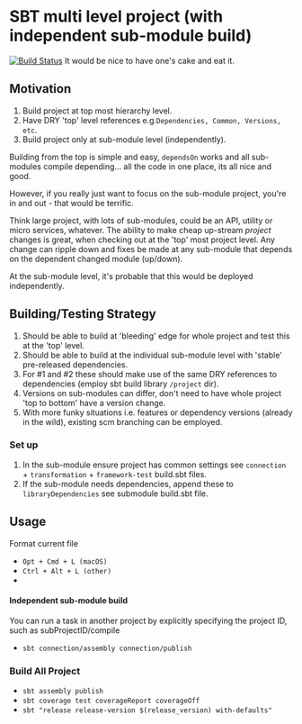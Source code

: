 # SBT multi level project (with independent sub-module build)
[![Build Status](https://dev.azure.com/BizOneDev/Demo/_apis/build/status/BizOneGitHub.velocity-framework-multi-project?branchName=main)](https://dev.azure.com/BizOneDev/Demo/_build/latest?definitionId=55&branchName=main)
It would be nice to have one's cake and eat it.

## Motivation
1. Build project at top most hierarchy level.
2. Have DRY 'top' level references e.g.`Dependencies, Common, Versions, etc`.
3. Build project only at sub-module level (independently).

Building from the top is simple and easy, `dependsOn` works and all sub-modules compile depending... all the code in one place, its all nice and good.

However, if you really just want to focus on the sub-module project, you're in and out - that would be terrific.

Think large project, with lots of sub-modules, could be an API, utility or micro services, whatever.
The ability to make cheap up-stream *project* changes is great, when checking out at the 'top' most project level. Any change can ripple down and fixes be made at any sub-module that depends on the dependent changed module (up/down).

At the sub-module level, it's probable that this would be deployed independently.
 
## Building/Testing Strategy
1. Should be able to build at 'bleeding' edge for whole project and test this at the 'top' level.
2. Should be able to build at the individual sub-module level with 'stable' pre-released dependencies.
3. For #1 and #2 these should make use of the same DRY references to dependencies (employ sbt build library `/project` dir).
4. Versions on sub-modules can differ, don't need to have whole project 'top to bottom' have a version change.
5. With more funky situations i.e. features or dependency versions (already in the wild), existing scm branching can be employed.


### Set up
1. In the sub-module ensure project has common settings see `connection` + `transformation` + `framework-test` build.sbt files.
2. If the sub-module needs dependencies, append these to `libraryDependencies` see submodule build.sbt file.

## Usage

Format current file
- `Opt + Cmd + L (macOS)`
- `Ctrl + Alt + L (other)`
- 
#### Independent sub-module build
You can run a task in another project by explicitly specifying the project ID, such as subProjectID/compile
- `sbt connection/assembly connection/publish`
### Build All Project
- `sbt assembly publish`
- `sbt coverage test coverageReport coverageOff`
- `sbt "release release-version $(release_version) with-defaults"`